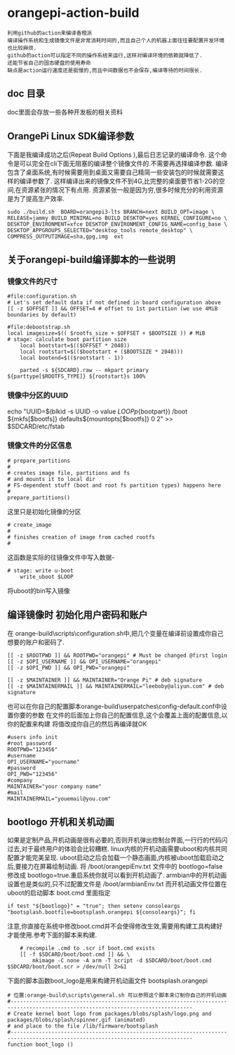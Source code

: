 # orangepi-action-build

    利用github的action来编译香橙派
    编译操作系统和生成镜像文件是非常消耗时间的,而且自己个人的机器上面往往要配置开发环境也比较麻烦.
    github的action可以指定不同的操作系统来运行,这样对编译环境的依赖就降低了.
    还能节省自己的固态硬盘的使用寿命
    缺点是action运行速度还是挺慢的,而且中间数据也不会保存,编译等待的时间很长.

## doc 目录

doc里面会存放一些各种开发板的相关资料

## OrangePi Linux SDK编译参数

下面是我编译成功之后(Repeat Build Options ),最后日志记录的编译命令.
这个命令是可以完全在cli下面无阻塞的编译整个镜像文件的.不需要再选择编译参数.
编译包含了桌面系统,有时候需要用到桌面又需要自己精简一些安装包的时候就需要这样的编译参数了.
这样编译出来的镜像文件不到4G,比完整的桌面要节省1-2G的空间,在资源紧张的情况下有点用.
资源紧张一般是因为穷,很多时候充分的利用资源是为了提高生产效率.

```text
sudo ./build.sh  BOARD=orangepi3-lts BRANCH=next BUILD_OPT=image \
RELEASE=jammy BUILD_MINIMAL=no BUILD_DESKTOP=yes KERNEL_CONFIGURE=no \
DESKTOP_ENVIRONMENT=xfce DESKTOP_ENVIRONMENT_CONFIG_NAME=config_base \
DESKTOP_APPGROUPS_SELECTED="desktop_tools remote_desktop" \
COMPRESS_OUTPUTIMAGE=sha,gpg,img  ext
```

## 关于orangepi-build编译脚本的一些说明

### 镜像文件的尺寸
```
#file:configuration.sh
# Let's set default data if not defined in board configuration above
[[ -z $OFFSET ]] && OFFSET=4 # offset to 1st partition (we use 4MiB boundaries by default)

#file:debootstrap.sh
local imagesize=$(( $rootfs_size + $OFFSET + $BOOTSIZE )) # MiB
# stage: calculate boot partition size
	local bootstart=$(($OFFSET * 2048))
	local rootstart=$(($bootstart + ($BOOTSIZE * 2048)))
	local bootend=$(($rootstart - 1))

    parted -s ${SDCARD}.raw -- mkpart primary ${parttype[$ROOTFS_TYPE]} ${rootstart}s 100%
```

### 镜像中分区的UUID

echo "UUID=$(blkid -s UUID -o value ${LOOP}p${bootpart}) /boot ${mkfs[$bootfs]} defaults${mountopts[$bootfs]} 0 2" >> $SDCARD/etc/fstab

### 镜像文件的分区信息

```
# prepare_partitions
#
# creates image file, partitions and fs
# and mounts it to local dir
# FS-dependent stuff (boot and root fs partition types) happens here
#
prepare_partitions()

```
这里只是初始化镜像的分区

```
# create_image
#
# finishes creation of image from cached rootfs
#

```
这函数是实际的往镜像文件中写入数据-

```
# stage: write u-boot
	write_uboot $LOOP
```
将uboot的bin写入镜像

## 编译镜像时 初始化用户密码和账户
在 orange-build\scripts\configuration.sh中,把几个变量在编译前设置成你自己想要的账户和密码了.
```
[[ -z $ROOTPWD ]] && ROOTPWD="orangepi" # Must be changed @first login
[[ -z $OPI_USERNAME ]] && OPI_USERNAME="orangepi" 
[[ -z $OPI_PWD ]] && OPI_PWD="orangepi" 

[[ -z $MAINTAINER ]] && MAINTAINER="Orange Pi" # deb signature
[[ -z $MAINTAINERMAIL ]] && MAINTAINERMAIL="leeboby@aliyun.com" # deb signature
```
也可以在你自己的配置脚本orange-build\userpatches\config-default.conf中设置你要的参数
在文件的后面加上你自己的配置信息,这个会覆盖上面的配置信息,以你的配置来构建
将值改成你自己的然后再编译就OK
```
#users info init
#root password
ROOTPWD="123456"
#username
OPI_USERNAME="yourname"
#password
OPI_PWD="123456"
#company
MAINTAINER="your company name"
#mail
MAINTAINERMAIL="youemail@you.com"
```



## bootlogo 开机和关机动画
如果是定制产品,开机动画是很有必要的,否则开机弹出控制台界面,一行行的代码闪过去,对于最终用户的体验会比较糟糕.
linux内核的开机动画需要uboot和内核共同配置才能完美呈现.
uboot启动之后会加载一个静态画面,内核被uboot加载启动之后,要接力在屏幕绘制动画.
将 /boot/orangepiEnv.txt 文件中的 bootlogo=false 修改成 bootlogo=true.重启系统你就可以看到开机动画了.
armbian中的开机动画设置也是类似的,只不过配置文件是 /boot/armbianEnv.txt
而开机动画文件位置在uboot的启动脚本 boot.cmd 里面指定

```
if test "${bootlogo}" = "true"; then setenv consoleargs "bootsplash.bootfile=bootsplash.orangepi ${consoleargs}"; fi
```
注意,你直接在系统中修改boot.cmd并不会使得修改生效,需要用构建工具构建好才能使用.参考下面的脚本来构建.
```
	# recompile .cmd to .scr if boot.cmd exists
	[[ -f $SDCARD/boot/boot.cmd ]] && \
		mkimage -C none -A arm -T script -d $SDCARD/boot/boot.cmd $SDCARD/boot/boot.scr > /dev/null 2>&1
```
下面的脚本函数boot_logo是用来构建开机动画文件 bootsplash.orangepi
```
# 位置:orange-build\scripts\general.sh 可以参照这个脚本来订制你自己的开机动画
#--------------------------------------------------------------------------------------------------------------------------------
# Create kernel boot logo from packages/blobs/splash/logo.png and packages/blobs/splash/spinner.gif (animated)
# and place to the file /lib/firmware/bootsplash
#--------------------------------------------------------------------------------------------------------------------------------
function boot_logo ()

```
